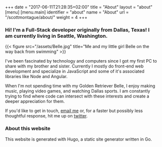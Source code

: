 +++
date = "2017-06-11T21:28:35+02:00"
title = "About"
layout = "about"
[menu]
  [menu.main]
  identifier = "about"
  name       = "About"
  url        = "/scottmontague/about/"
  weight     = 4
+++

### Hi! I'm a Full-Stack developer originally from Dallas, Texas! I am currently living in Seattle, Washington.

{{< figure src="/assets/Belle.jpg" title="Me and my little girl Belle on the way back from swimming" >}}

I've been fascinated by technology and computers since I got my first PC to share with my brother and sister. Currently I mostly do front-end web development and specialize in JavaScript and some of it's associated libraries like Node and Angular.

When I'm not spending time with my Golden Retriever Belle, I enjoy making music, playing video games, and watching Dallas sports. I am constantly trying to find where code can intersect with these interests and create a deeper appreciation for them.

If you'd like to get in touch, [email me](mailto:SMontague29@gmail.com) or, for a faster but possibly less thoughtful response, hit me up on [twitter](https://twitter.com/SMontague29).

### About this website

This website is generated with Hugo, a static site generator written in Go.
